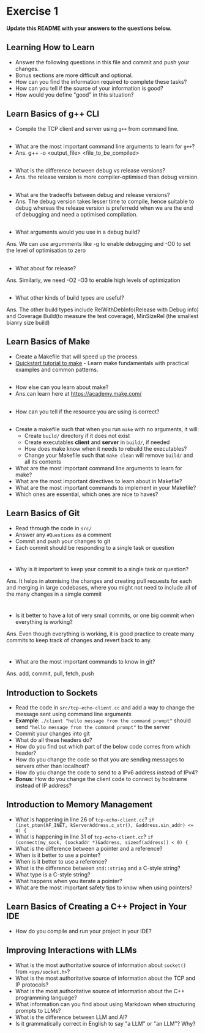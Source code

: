 # Exercise 1

**Update this README with your answers to the questions below.**

## Learning How to Learn

- Answer the following questions in this file and commit and push your changes.
- Bonus sections are more difficult and optional.
- How can you find the information required to complete these tasks?
- How can you tell if the source of your information is good?
- How would you define "good" in this situation?

## Learn Basics of g++ CLI

- Compile the TCP client and server using `g++` from command line.
##
- What are the most important command line arguments to learn for `g++`?
- Ans. g++ -o <output_file> <file_to_be_compiled>
##
- What is the difference between debug vs release versions?
- Ans. the release version is more compiler-optimised than debug version. 
##
- What are the tradeoffs between debug and release versions?
- Ans. The debug version takes lesser time to compile, hence suitable to debug whereas the release version is preferredd when we are the end of debugging and need a optimised compilation.
##
- What arguments would you use in a debug build?

Ans. We can use argumments like -g to enable debugging and -O0 to set the level of optimisation to zero
##
- What about for release?

Ans. Similarly, we need -O2 -O3 to enable high levels of optimization
##
- What other kinds of build types are useful?

Ans. The other build types include RelWithDebInfo(Release with Debug info) and Coverage Build(to measure the test coverage), MinSizeRel (the smallest bianry size build)
## Learn Basics of Make

- Create a Makefile that will speed up the process.
- [Quickstart tutorial to make](https://makefiletutorial.com/) - Learn make 
  fundamentals with practical examples and common patterns.
##
- How else can you learn about make?
- Ans.can learn here at https://academy.make.com/
##
- How can you tell if the resource you are using is correct?


##
- Create a makefile such that when you run `make` with no arguments, it will:
  - Create `build/` directory if it does not exist
  - Create executables **client** and **server** in `build/`, if needed
  - How does make know when it needs to rebuild the executables?
  - Change your Makefile such that `make clean` will remove `build/` and all
    its contents
- What are the most important command line arguments to learn for make?
- What are the most important directives to learn about in Makefile?
- What are the most important commands to implement in your Makefile?
- Which ones are essential, which ones are nice to haves?

## Learn Basics of Git

- Read through the code in `src/`
- Answer any `#Questions` as a comment
- Commit and push your changes to git
- Each commit should be responding to a single task or question
#
- Why is it important to keep your commit to a single task or question?

Ans. It helps in atomising the changes and creating pull requests for each and merging in large codebases, where you might not need to include all of the many changes in a simgle commit
#
- Is it better to have a lot of very small commits, or one big commit when 
  everything is working?

Ans. Even though everything is working, it is good practice to create many commits to keep track of changes and revert back to any.
#
- What are the most important commands to know in git?

Ans. add, commit, pull, fetch, push

## Introduction to Sockets

- Read the code in `src/tcp-echo-client.cc` and add a way to change the 
  message sent using command line arguments
- **Example**: `./client "hello message from the command prompt"` should send
  `"hello message from the command prompt"` to the server
- Commit your changes into git
- What do all these headers do?
- How do you find out which part of the below code comes from which header?
- How do you change the code so that you are sending messages to servers
  other than localhost?
- How do you change the code to send to a IPv6 address instead of IPv4?
- **Bonus**: How do you change the client code to connect by hostname instead
  of IP address?
  
## Introduction to Memory Management

- What is happening in line 26 of `tcp-echo-client.cc`? 
  `if (inet_pton(AF_INET, kServerAddress.c_str(), &address.sin_addr) <= 0) {`
- What is happening in line 31 of `tcp-echo-client.cc`?
  `if (connect(my_sock, (sockaddr *)&address, sizeof(address)) < 0) {`
- What is the difference between a pointer and a reference?
- When is it better to use a pointer?
- When is it better to use a reference?
- What is the difference between `std::string` and a C-style string?
- What type is a C-style string?
- What happens when you iterate a pointer?
- What are the most important safety tips to know when using pointers?

## Learn Basics of Creating a C++ Project in Your IDE

- How do you compile and run your project in your IDE?

## Improving Interactions with LLMs

- What is the most authoritative source of information about `socket()`
  from `<sys/socket.h>`?
- What is the most authoritative source of information about the TCP and IP
  protocols?
- What is the most authoritative source of information about the C++
  programming language?
- What information can you find about using Markdown when structuring prompts 
  to LLMs?
- What is the difference between LLM and AI?
- Is it grammatically correct in English to say "a LLM" or "an LLM"? Why?